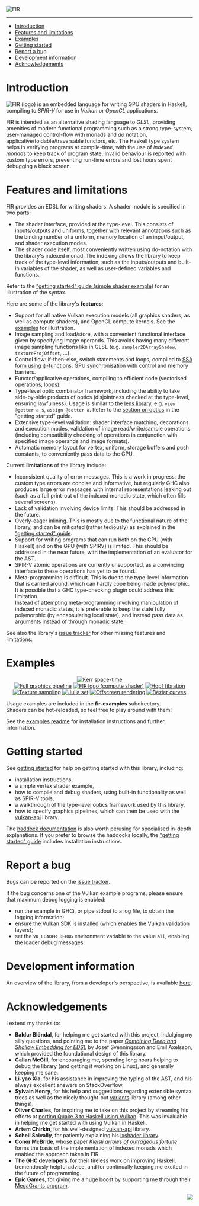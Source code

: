 ![FIR](img/banner.png)

---

* [Introduction](#introduction)
* [Features and limitations](#features)
* [Examples](#examples)
* [Getting started](#getting-started)
* [Report a bug](#bugs)
* [Development information](#dev)
* [Acknowledgements](#acknowledgements)

<a name="introduction"></a>
# Introduction
<img src="img/FIR_logo_small.svg" alt="FIR (logo)"> is an embedded language for writing GPU shaders in Haskell, compiling to *SPIR-V* for use in *Vulkan* or *OpenCL* applications.

FIR is intended as an alternative shading language to *GLSL*, providing amenities of modern functional programming such as a strong type-system, user-managed control-flow with monads and *do* notation, applicative/foldable/traversable functors, etc.
The Haskell type system helps in verifying programs at compile-time, with the use of *indexed monads* to keep track of program state. Invalid behaviour is reported with custom type errors, preventing run-time errors and lost hours spent debugging a black screen.

<a name="features"></a>
# Features and limitations

FIR provides an EDSL for writing shaders. A shader module is specified in two parts:

  * The shader interface, provided at the type-level.
    This consists of inputs/outputs and uniforms, together with relevant annotations such as the binding number of a uniform, memory location of an input/output, and shader execution modes.
  * The shader code itself, most conveniently written using do-notation with the library's indexed monad.
    The indexing allows the library to keep track of the type-level information, such as the inputs/outputs and built-in variables of the shader, as well as user-defined variables and functions.

Refer to the ["getting started" guide (simple shader example)](getting_started.md#simple-shader) for an illustration of the syntax.    

Here are some of the library's __features__:

  * Support for all native Vulkan execution models (all graphics shaders, as well as compute shaders), and OpenCL compute kernels. See the [examples](#examples) for illustration.
  * Image sampling and load/store, with a convenient functional interface given by specifying image operands. This avoids having many different image sampling functions like in GLSL (e.g. `sampler2DArrayShadow`, `textureProjOffset`, ...).
  * Control flow: if-then-else, switch statements and loops, compiled to [SSA form using ϕ-functions](https://en.wikipedia.org/wiki/Static_single_assignment_form). GPU synchronisation with control and memory barriers.
  * Functor/applicative operations, compiling to efficient code (vectorised operations, loops).
  * Type-level optic combinator framework, including the ability to take side-by-side products of optics (disjointness checked at the type-level, ensuring lawfulness). Usage is similar to the [lens library](http://hackage.haskell.org/package/lens), e.g. `view @getter a s`, `assign @setter a`. Refer to the [section on optics](getting_started.md#optics) in the "getting started" guide.
  * Extensive type-level validation: shader interface matching, decorations and execution modes, validation of image read/write/sample operations (including compatibility checking of operations in conjunction with specified image operands and image formats).
  * Automatic memory layout for vertex, uniform, storage buffers and push constants, to conveniently pass data to the GPU.

Current __limitations__ of the library include:

  * Inconsistent quality of error messages. This is a work in progress: the custom type errors are concise and informative, but regularly GHC also produces large error messages with internal representations leaking out (such as a full print-out of the indexed monadic state, which often fills several screens).
  * Lack of validation involving device limits. This should be addressed in the future.
  * Overly-eager inlining. This is mostly due to the functional nature of the library, and can be mitigated (rather tediously) as explained in the ["getting started" guide](getting_started.md#inlining).
  * Support for writing programs that can run both on the CPU (with Haskell) and on the GPU (with SPIRV) is limited.
  This should be addressed in the near future, with the implementation of an evaluator for the AST.
  * SPIR-V atomic operations are currently unsupported, as a convincing interface to these operations has yet to be found.
  * Meta-programming is difficult. This is due to the type-level information that is carried around, which can hardly cope being made polymorphic.
  It is possible that a GHC type-checking plugin could address this limitation.    
  Instead of attempting meta-programming involving manipulation of indexed monadic states,
  it is preferable to keep the state fully polymorphic (by encapsulating local state),
  and instead pass data as arguments instead of through monadic state.

See also the library's [issue tracker](https://gitlab.com/sheaf/fir/issues) for other missing features and limitations.

<a name="examples"></a>
# Examples

<div align="center">
<a href="img/kerr_large.png"><img src="img/kerr.png" alt="Kerr space-time"></a> <br>
<a href="fir-examples/readme.md#fullpipeline"><img src="img/full_pipeline_small.png" alt="Full graphics pipeline"></a> <a href="fir-examples/readme.md#logo"><img src="img/logo_small.png" alt="FIR logo (compute shader)"></a> <a href="fir-examples/readme.md#hopf"><img src="img/hopf_small.png" alt="Hopf fibration"></a> <a href="fir-examples/readme.md#texture"><img src="img/texture_small.png" alt="Texture sampling"></a> <a href="fir-examples/readme.md#julia"><img src="img/julia_small.png" alt="Julia set"></a> <a href="fir-examples/readme.md#offscreen"><img src="img/offscreen_small.png" alt="Offscreen rendering"></a> <a href="fir-examples/readme.md#bezier"><img src="img/bezier_small.png" alt="Bézier curves"></a> 
</div>

Usage examples are included in the **fir-examples** subdirectory.     
Shaders can be hot-reloaded, so feel free to play around with them!    

See the [examples readme](fir-examples/readme.md) for installation instructions and further information.


<a name="getting-started"></a>
# Getting started

See [getting started](getting_started.md) for help on getting started with this library, including:
  * installation instructions,
  * a simple vertex shader example,
  * how to compile and debug shaders, using built-in functionality as well as SPIR-V tools,
  * a walkthrough of the type-level optics framework used by this library,
  * how to specify graphics pipelines, which can then be used with the [vulkan-api](https://github.com/achirkin/vulkan) library.

The [haddock documentation](https://sheaf.gitlab.io/fir/) is also worth perusing for specialised in-depth explanations.
If you prefer to browse the haddocks locally, the ["getting started" guide](getting_started.md#docs) includes installation instructions.

<a name="bugs"></a>
# Report a bug

Bugs can be reported on the [issue tracker](https://gitlab.com/sheaf/fir/-/issues).    

If the bug concerns one of the Vulkan example programs, please ensure that maximum debug logging is enabled:
  * run the example in GHCi, or pipe stdout to a log file, to obtain the logging information;
  * ensure the Vulkan SDK is installed (which enables the Vulkan validation layers);
  * set the `VK_LOADER_DEBUG` environment variable to the value `all`, enabling the loader debug messages.

<a name="dev"></a>
# Development information

An overview of the library, from a developer's perspective, is available [here](dev_info.md).

<a name="acknowledgements"></a>
# Acknowledgements

I extend my thanks to:
* **Baldur Blöndal**, for helping me get started with this project, indulging my silly questions, and pointing me to the paper [*Combining Deep and Shallow Embedding for EDSL*](http://www.cse.chalmers.se/~josefs/publications/TFP12.pdf) by Josef Svenningsson and Emil Axelsson, which provided the foundational design of this library.
* **Callan McGill**, for encouraging me, spending long hours helping to debug the library (and getting it working on Linux), and generally keeping me sane.
* **Li-yao Xia**, for his assistance in improving the typing of the AST, and his always excellent answers on StackOverflow.
* **Sylvain Henry**, for his help and suggestions regarding extensible syntax trees as well as the nicely thought-out [variants](https://hackage.haskell.org/package/haskus-utils-variant) library (among other things).
* **Oliver Charles**, for inspiring me to take on this project by streaming his efforts at [porting Quake 3 to Haskell using Vulkan](https://github.com/ocharles/zero-to-quake-3). This was invaluable in helping me get started with using Vulkan in Haskell.
* **Artem Chirkin**, for his well-designed [vulkan-api](https://github.com/achirkin/vulkan) library.
* **Schell Scivally**, for patiently explaining his [ixshader library](https://hackage.haskell.org/package/ixshader).
* **Conor McBride**, whose paper [*Kleisli arrows of outrageous fortune*](https://personal.cis.strath.ac.uk/conor.mcbride/Kleisli.pdf) forms the basis of the implementation of indexed monads which enabled the approach taken in FIR.
* **The GHC developers**, for their tireless work on improving Haskell, tremendously helpful advice, and for continually keeping me excited in the future of programming.
* **Epic Games**, for giving me a huge boost by supporting me through their [MegaGrants program](https://www.unrealengine.com/megagrants).

<img src="img/FIR_icon.svg" align="right" align="top">
<br>
